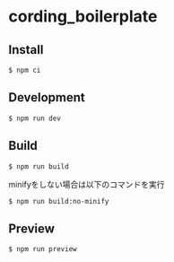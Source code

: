 # cording_boilerplate

## Install

```
$ npm ci
```

## Development

```
$ npm run dev
```

## Build

```
$ npm run build
```

minifyをしない場合は以下のコマンドを実行

```
$ npm run build:no-minify
```

## Preview

```
$ npm run preview
```
